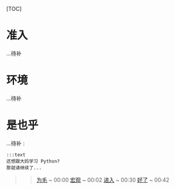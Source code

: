 [TOC]

# 准入

...待补
# 环境

...待补

# 是也乎

...待补
:

    :::text
    还想跟大妈学习 Python?
    那就请继续了...

>> [为毛](min0) ~ 00:00 
>> [宏观](min1) ~ 00:02
>> [进入](min2) ~ 00:30
>> [好了](min3) ~ 00:42


